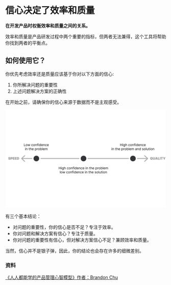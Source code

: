 # 信心决定了效率和质量

**在开发产品时权衡效率和质量之间的关系。**

效率和质量是产品研发过程中两个重要的指标，但两者无法兼得，这个工具将帮助你找到两者的平衡点。

## 如何使用它？

你优先考虑效率还是质量应该基于你对以下方面的信心:

1. 你所解决问题的重要性
2. 上述问题解决方案的正确性

在开始之前，请确保你的信心来源于数据而不是主观感受。

![Illustration of how confidence in problem and solution determines whether to focus on speed or quality.](./images/confidence_determines_speed_vs_quality_1.png)

有三个基本结论：

- 对问题的重要性，你的信心是否不足？专注于效率。
- 你对问题和解决方案有信心？专注于质量。
- 你对问题的重要性有信心，但对解决方案信心不足？兼顾效率和质量。

当然，信心并不是银子弹，因此，你的结论也会存在许多的细微差别。

### 资料

[《人人都能学的产品管理心智模型》作者：Brandon Chu](https://blackboxofpm.com/product-management-mental-models-for-everyone-31e7828cb50b)
